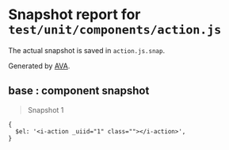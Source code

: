 # Snapshot report for `test/unit/components/action.js`

The actual snapshot is saved in `action.js.snap`.

Generated by [AVA](https://ava.li).

## base : component snapshot

> Snapshot 1

    {
      $el: '<i-action _uiid="1" class=""></i-action>',
    }
